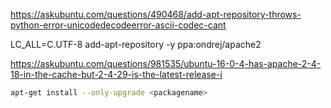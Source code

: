 https://askubuntu.com/questions/490468/add-apt-repository-throws-python-error-unicodedecodeerror-ascii-codec-cant

LC_ALL=C.UTF-8 add-apt-repository -y ppa:ondrej/apache2


https://askubuntu.com/questions/981535/ubuntu-16-0-4-has-apache-2-4-18-in-the-cache-but-2-4-29-is-the-latest-release-i

```bash
apt-get install --only-upgrade <packagename>
```